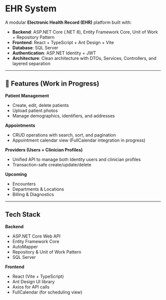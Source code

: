 # EHR System  

A modular **Electronic Health Record (EHR)** platform built with:  
- **Backend**: ASP.NET Core (.NET 8), Entity Framework Core, Unit of Work + Repository Pattern  
- **Frontend**: React + TypeScript + Ant Design + Vite  
- **Database**: SQL Server  
- **Authentication**: ASP.NET Identity + JWT  
- **Architecture**: Clean architecture with DTOs, Services, Controllers, and layered separation  

---

## 📌 Features (Work in Progress)  

**Patient Management**  
- Create, edit, delete patients  
- Upload patient photos  
- Manage demographics, identifiers, and addresses  

**Appointments**  
- CRUD operations with search, sort, and pagination  
- Appointment calendar view (FullCalendar integration in progress)  

**Providers (Users + Clinician Profiles)**  
- Unified API to manage both Identity users and clinician profiles  
- Transaction-safe create/update/delete  

**Upcoming**  
- Encounters  
- Departments & Locations  
- Billing & Diagnostics  

---

## Tech Stack  

**Backend**  
- ASP.NET Core Web API  
- Entity Framework Core  
- AutoMapper  
- Repository & Unit of Work Pattern  
- SQL Server  

**Frontend**  
- React (Vite + TypeScript)  
- Ant Design UI library  
- Axios for API calls  
- FullCalendar (for scheduling view)  


